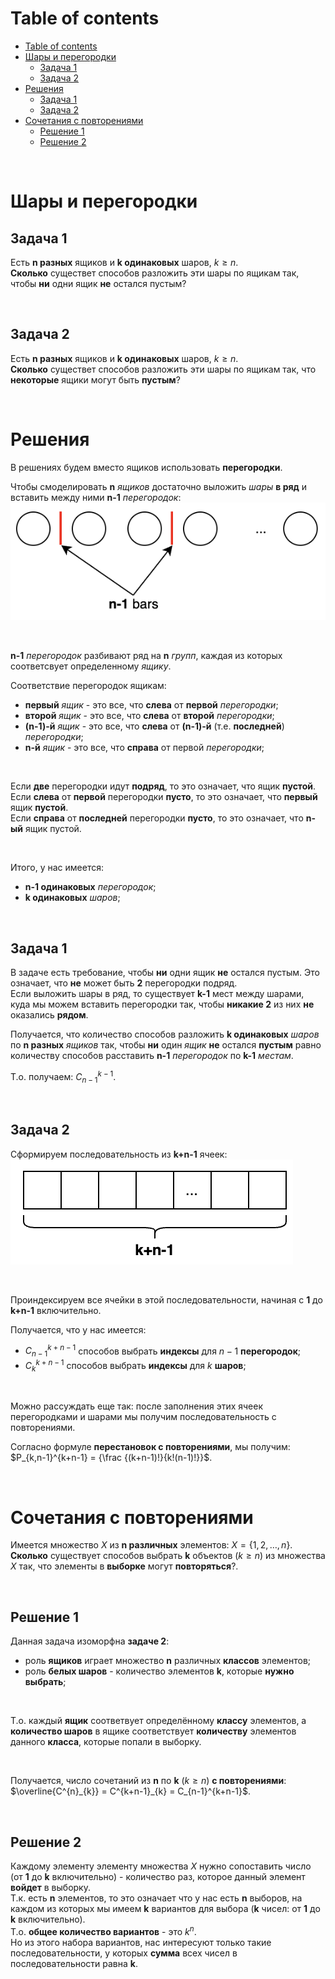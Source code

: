 # Table of contents
- [Table of contents](#table-of-contents)
- [Шары и перегородки](#шары-и-перегородки)
  - [Задача 1](#задача-1)
  - [Задача 2](#задача-2)
- [Решения](#решения)
  - [Задача 1](#задача-1-1)
  - [Задача 2](#задача-2-1)
- [Сочетания с повторениями](#сочетания-с-повторениями)
  - [Решение 1](#решение-1)
  - [Решение 2](#решение-2)

<br>

# Шары и перегородки
## Задача 1
Есть **n разных** ящиков и **k одинаковых** шаров, $`k \ge n`$.<br>
**Сколько** существет способов разложить эти шары по ящикам так, чтобы **ни** одни ящик **не** остался пустым?

<br>

## Задача 2
Есть **n разных** ящиков и **k одинаковых** шаров, $`k \ge n`$.<br>
**Сколько** существет способов разложить эти шары по ящикам так, что **некоторые** ящики могут быть **пустым**?

<br>

# Решения
В решениях будем вместо ящиков использовать **перегородки**.<br>

Чтобы смоделировать **n** *ящиков* достаточно выложить *шары* **в ряд** и вставить между ними **n-1** *перегородок*:<br>
![](/img/balls_and_bars_1.png)

<br>

**n-1** *перегородок* разбивают ряд на **n** *групп*, каждая из которых соответсвует определенному *ящику*.<br>

Соответствие перегородок ящикам:
- **первый** *ящик* - это все, что **слева** от **первой** *перегородки*;
- **второй** *ящик* - это все, что **слева** от **второй** *перегородки*;
- **(n-1)-й** *ящик* - это все, что **слева** от **(n-1)-й** (т.е. **последней**) *перегородки*;
- **n-й** *ящик* - это все, что **справа** от первой *перегородки*;

<br>

Если **две** перегородки идут **подряд**, то это означает, что ящик **пустой**.<br>
Если **слева** от **первой** перегородки **пусто**, то это означает, что **первый** ящик **пустой**.<br>
Если **справа** от **последней** перегородки **пусто**, то это означает, что **n-ый** ящик пустой.<br>

<br>

Итого, у нас имеется:
- **n-1 одинаковых** *перегородок*;
- **k одинаковых** *шаров*;

<br>

## Задача 1
В задаче есть требование, чтобы **ни** одни ящик **не** остался пустым. Это означает, что **не** может быть **2** перегородки подряд.<br>
Если выложить шары в ряд, то существует **k-1** мест между шарами, куда мы можем вставить перегородки так, чтобы **никакие 2** из них **не** оказались **рядом**.<br>

Получается, что количество способов разложить **k одинаковых** *шаров* по **n разных** *ящиков* так, чтобы **ни** один *ящик* **не** остался **пустым** равно количеству способов расставить **n-1** *перегородок* по **k-1** *местам*.

Т.о. получаем: $`C_{n-1}^{k-1}`$.<br>

<br>

## Задача 2
Сформируем последовательность из **k+n-1** ячеек:<br>
![](/img/balls_and_bars_2.png)

<br>

Проиндексируем все ячейки в этой последовательности, начиная с **1** до **k+n-1** включительно.<br>

Получается, что у нас имеется:
- $`C_{n-1}^{k+n-1}`$ способов выбрать **индексы** для $`n-1`$ **перегородок**;
- $`C_{k}^{k+n-1}`$ способов выбрать **индексы** для $`k`$ **шаров**;

<br>

Можно рассуждать еще так: после заполнения этих ячеек перегородками и шарами мы получим последовательность с повторениями.<br>

Согласно формуле **перестановок с повторениями**, мы получим: $`P_{k,n-1}^{k+n-1} = {\frac {(k+n-1)!}{k!(n-1)!}}`$.<br>

<br>

# Сочетания с повторениями
Имеется множество $`X`$ из **n различных** элементов: $`X = \{1,2,\dots,n\}`$.<br>
**Сколько** существует способов выбрать **k** объектов ($`k \ge n`$) из множества $`X`$ так, что элементы в **выборке** могут **повторяться**?.<br>

<br>

## Решение 1
Данная задача изоморфна **задаче 2**:
- роль **ящиков** играет множество **n** различных **классов** элементов;
- роль **белых шаров** - количество элементов **k**, которые **нужно выбрать**;

<br>

Т.о. каждый **ящик** соответвует определённому **классу** элементов, а **количество шаров** в ящике соответствует **количеству** элементов данного **класса**, которые попали в выборку.<br>

<br>

Получается, число сочетаний из **n** по **k** ($`k \ge n`$) **с повторениями**: $`\overline{C^{n}_{k}} = C^{k+n-1}_{k} = C_{n-1}^{k+n-1}`$.<br>

<br>

## Решение 2
Каждому элементу элементу множества $`X`$ нужно сопоставить число (от **1** до **k** включительно) - количество раз, которое данный элемент **войдет** в выборку.<br>
Т.к. есть **n** элементов, то это означает что у нас есть **n** выборов, на каждом из которых мы имеем **k** вариантов для выбора (**k** чисел: от **1** до **k** включительно).<br>
Т.о. **общее количество вариантов** - это $`k^{n}`$.<br>
Но из этого набора вариантов, нас интересуют только такие последовательности, у которых **сумма** всех чисел в последовательности равна **k**.<br>
